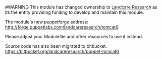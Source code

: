 
#WARNING
This module has changed ownership to [Landcare Research](http://www.landcareresearch.co.nz) as its the entity providing funding to develop and maintain this module.

The module's new puppetforge address:  http://forge.puppetlabs.com/landcareresearch/tomcat6

Please adjust your Modulefile and other resources to use it instead.

Source code has also been migrated to bitbucket.
https://bitbucket.org/landcareresearch/puppet-tomcat6

